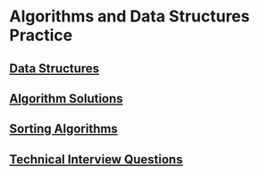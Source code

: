 # Algorithms and Data Structures Practice

## [Data Structures](data-structures/data-structures.md "data-structures")
## [Algorithm Solutions](javascript-solutions/ "Algorithm Solutions")
## [Sorting Algorithms](sorting-algorithms/ "Sorting Algorithms")
## [Technical Interview Questions](interview-questions/interview-questions.md "Interview Questions")
